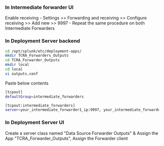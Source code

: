 ### In Intermediate forwarder UI
  Enable receiving - Settings >> Forwarding and receiving >> Configure receiving >> Add new >> 9997
    - Repeat the same procedure on both Intermediate Forwarders


### In Deployment Server backend

```bash
cd /opt/splunk/etc/deployment-apps/
mkdir TCRA_Forwarders_Outputs
cd TCRA_Forwarder_Outputs
mkdir local
cd local
vi outputs.conf
```

Paste below contents

```bash
[tcpout]
defaultGroup=intermediate_forwarders

[tcpout:intermediate_forwarders]
server=your_intermediate_forwarder1_ip:9997, your_intermediate_forwarder2_ip:9997
```


### In Deployment Server UI

Create a server class named "Data Source Forwarder Outputs" & Assign the App "TCRA_Forwarder_Outputs", Assign the Forwarder client 
